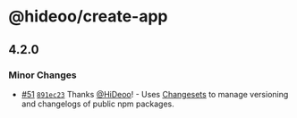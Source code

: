 # @hideoo/create-app

## 4.2.0

### Minor Changes

- [#51](https://github.com/HiDeoo/create-app/pull/51) [`891ec23`](https://github.com/HiDeoo/create-app/commit/891ec2360429503ce23e39bb931affe936337edb) Thanks [@HiDeoo](https://github.com/HiDeoo)! - Uses [Changesets](https://github.com/changesets/changesets) to manage versioning and changelogs of public npm packages.
